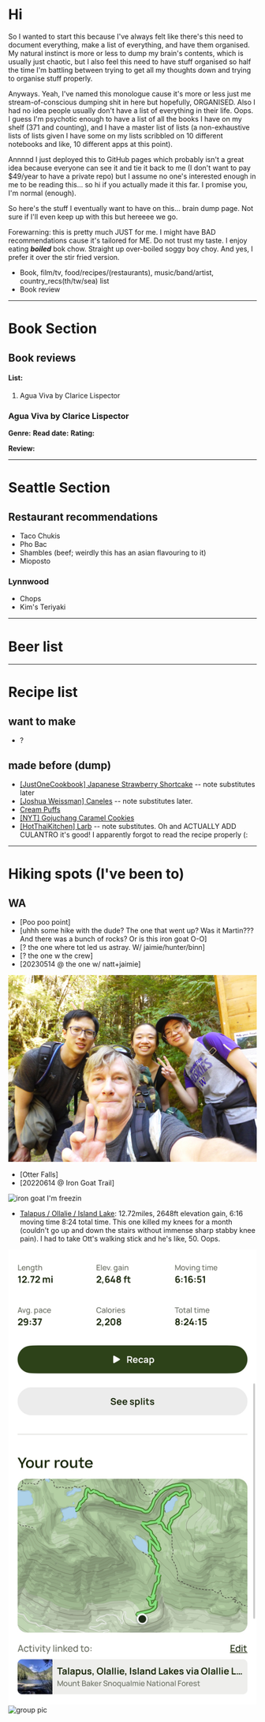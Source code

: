 # Hi

So I wanted to start this because I've always felt like there's this need to document everything, make a list of everything, and have them organised. My natural instinct is more or less to dump my brain's contents, which is usually just chaotic, but I also feel this need to have stuff organised so half the time I'm battling between trying to get all my thoughts down and trying to organise stuff properly.

Anyways. Yeah, I've named this monologue cause it's more or less just me stream-of-conscious dumping shit in here but hopefully, ORGANISED. Also I had no idea people usually don't have a list of everything in their life. Oops. I guess I'm psychotic enough to have a list of all the books I have on my shelf (371 and counting), and I have a master list of lists (a non-exhaustive lists of lists given I have some on my lists scribbled on 10 different notebooks and like, 10 different apps at this point).

Annnnd I just deployed this to GitHub pages which probably isn't a great idea because everyone can see it and tie it back to me (I don't want to pay $49/year to have a private repo) but I assume no one's interested enough in me to be reading this... so hi if you actually made it this far. I promise you, I'm normal (enough).


So here's the stuff I eventually want to have on this... brain dump page. Not sure if I'll even keep up with this but hereeee we go. 

Forewarning: this is pretty much JUST for me. I might have BAD recommendations cause it's tailored for ME. Do not trust my taste. I enjoy eating ***boiled*** bok chow. Straight up over-boiled soggy boy choy. And yes, I prefer it over the stir fried version.

- Book, film/tv, food/recipes/(restaurants), music/band/artist, country_recs(th/tw/sea) list
- Book review

---


# Book Section


## Book reviews

#### List:
1. Agua Viva by Clarice Lispector

### Agua Viva by Clarice Lispector
**Genre:**
**Read date:**
**Rating:**

**Review:**


---

# Seattle Section

## Restaurant recommendations
- Taco Chukis
- Pho Bac
- Shambles (beef; weirdly this has an asian flavouring to it)
- Mioposto

### Lynnwood
- Chops
- Kim's Teriyaki


---

# Beer list


---

# Recipe list

## want to make
- ?

## made before (dump)
- [[JustOneCookbook] Japanese Strawberry Shortcake](https://www.justonecookbook.com/japanese-strawberry-shortcake/) -- note substitutes later
- [[Joshua Weissman] Caneles](https://www.joshuaweissman.com/post/french-pastry) -- note substitutes later.
- [Cream Puffs](https://www.youtube.com/watch?v=3xtSr5iIuTo&ab_channel=%EC%8B%9D%ED%83%81%EC%9D%BC%EA%B8%B0tablediary)
- [[NYT] Gojuchang Caramel Cookies](https://cooking.nytimes.com/recipes/1023675-gochujang-caramel-cookies)
- [[HotThaiKitchen] Larb](https://hot-thai-kitchen.com/laab-moo/) -- note substitutes. Oh and ACTUALLY ADD CULANTRO it's good! I apparently forgot to read the recipe properly (:


---

# Hiking spots (I've been to)

## WA
- [Poo poo point]
- [uhhh some hike with the dude? The one that went up? Was it Martin??? And there was a bunch of rocks? Or is this iron goat O-O]
- [? the one where tot led us astray. W/ jaimie/hunter/binn]
- [? the one w the crew]
- [20230514 @ the one w/ natt+jaimie]

![don't remember which hike this was](./imgs/hikes/20230514_nat-ott-peach-jaimie.jpg)

- [Otter Falls]
- [20220614 @ Iron Goat Trail]

![iron goat I'm freezin](./imgs/hikes/20220614_irongoat_peach-blanket.jpg)

- [Talapus / Ollalie / Island Lake](https://www.alltrails.com/trail/us/washington/talapus-olallie-island-lakes-via-olallie-lake-island-rainbow-trail): 12.72miles, 2648ft elevation gain, 6:16 moving time 8:24 total time. This one killed my knees for a month (couldn't go up and down the stairs without immense sharp stabby knee pain). I had to take Ott's walking stick and he's like, 50. Oops.

![don't remember which hike this was](./imgs/hikes/trail_talapusollalieilsnad.jpeg)
![group pic](./imgs/hikes/20221023_olallie-lake-chesie-peach-lauren-ott.jpg)

